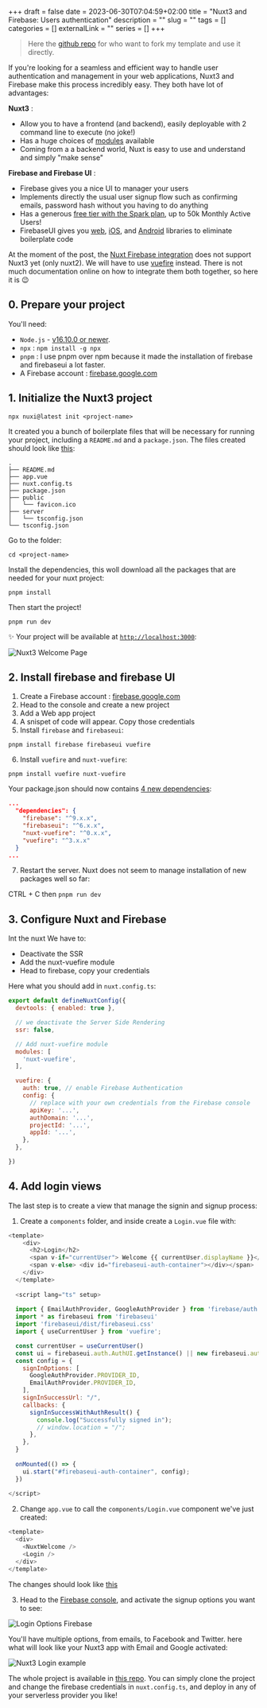 +++ 
draft = false
date = 2023-06-30T07:04:59+02:00
title = "Nuxt3 and Firebase: Users authentication"
description = ""
slug = "" 
tags = []
categories = []
externalLink = ""
series = []
+++

> Here the [github repo](https://github.com/erickhun/nuxt3-firebaseui-template) for who want to fork my template and use it directly.


If you're looking for a seamless and efficient way to handle user authentication and management in your web applications, Nuxt3 and Firebase make this process incredibly easy. They both have lot of advantages: 

**Nuxt3** : 

- Allow you to have a frontend (and backend), easily deployable with 2 command line to execute (no joke!)
- Has a huge choices of [modules](https://nuxt.com/modules) available
- Coming from a a backend world, Nuxt is easy to use and understand and simply "make sense"

**Firebase and Firebase UI** : 

- Firebase gives you a nice UI to manager your users
- Implements directly the usual user signup flow such as confirming emails, password hash without you having to do anything
- Has a generous [free tier with the Spark plan](https://firebase.google.com/pricing), up to 50k Monthly Active Users!
- FirebaseUI gives you [web](https://github.com/firebase/firebaseui-web), [iOS](https://github.com/firebase/firebaseui-ios), and [Android](https://github.com/firebase/firebaseui-android) libraries to eliminate boilerplate code


At the moment of the post, the [Nuxt Firebase integration](https://firebase.nuxtjs.org/guide/) does not support Nuxt3 yet (only nuxt2). We will have to use [vuefire](https://vuefire.vuejs.org/) instead. 
There is not much documentation online on how to integrate them both together, so here it is 😉 

## 0. Prepare your project

You'll need: 
- `Node.js` - [v16.10.0 or newer](https://nodejs.org). 
- `npx`  : `npm install -g npx`
- `pnpm` : I use pnpm over npm because it made the installation of firebase and firebaseui a lot faster.
- A Firebase account : [firebase.google.com](https://firebase.google.com/)

## 1. Initialize the Nuxt3 project

`npx nuxi@latest init <project-name>` 

It created you a bunch of boilerplate files that will be necessary for running your project, including a `README.md` and a `package.json`. The files created should look like [this](https://github.com/erickhun/nuxt3-firebaseui-template/commit/c84dc0ff85c68464b955d5edc1a98827b5ef0e67):

```
.
├── README.md
├── app.vue
├── nuxt.config.ts
├── package.json
├── public
│   └── favicon.ico
├── server
│   └── tsconfig.json
└── tsconfig.json
```

Go to the folder: 

```cd <project-name>```

Install the dependencies, this woll download all the packages that are needed for your nuxt project:

```pnpm install```

Then start the project!

```pnpm run dev``` 

✨ Your project will be available at [`http://localhost:3000`](http://localhost:3000): 

![Nuxt3 Welcome Page](/img/nuxt3-firebase/welcome-nuxt3.png)

## 2. Install firebase and firebase UI

1. Create a Firebase account : [firebase.google.com](https://firebase.google.com/)
2. Head to the console and create a new project
3. Add a Web app project
4. A snispet of code will appear. Copy those credentials 
5. Install `firebase` and `firebaseui`: 

```pnpm install firebase firebaseui vuefire```

6. Install `vuefire` and `nuxt-vuefire`: 

```pnpm install vuefire nuxt-vuefire```

Your package.json should now contains [4 new dependencies](https://github.com/erickhun/nuxt3-firebaseui-template/blob/9e569e59d619700756f38a7783b04fe169c297a9/package.json#L16-L21): 

```json
...
  "dependencies": {
    "firebase": "^9.x.x",
    "firebaseui": "^6.x.x",
    "nuxt-vuefire": "^0.x.x",
    "vuefire": "^3.x.x"
  }
...
```

7. Restart the server. Nuxt does not seem to manage installation of new packages well so far: 

CTRL + C  then ```pnpm run dev```

## 3. Configure Nuxt and Firebase

Int the nuxt We have to: 
- Deactivate the SSR
- Add the nuxt-vuefire module
- Head to firebase, copy your credentials

Here what you should add in `nuxt.config.ts`: 

```js
export default defineNuxtConfig({
  devtools: { enabled: true },

  // we deactivate the Server Side Rendering
  ssr: false,

  // Add nuxt-vuefire module
  modules: [
    'nuxt-vuefire',
  ],

  vuefire: {
    auth: true, // enable Firebase Authentication
    config: {
      // replace with your own credentials from the Firebase console
      apiKey: '...',
      authDomain: '...',
      projectId: '...',
      appId: '...',
    },
  },

})
```

## 4. Add login views

The last step is to create a view that manage the signin and signup process:

1. Create a `components` folder, and inside create a `Login.vue` file with: 

```js
<template>
    <div>
      <h2>Login</h2>
      <span v-if="currentUser"> Welcome {{ currentUser.displayName }}</span>
      <span v-else> <div id="firebaseui-auth-container"></div></span>
    </div>
  </template>
  
  <script lang="ts" setup>
  
  import { EmailAuthProvider, GoogleAuthProvider } from 'firebase/auth';
  import * as firebaseui from 'firebaseui'
  import 'firebaseui/dist/firebaseui.css'
  import { useCurrentUser } from 'vuefire';

  const currentUser = useCurrentUser()
  const ui = firebaseui.auth.AuthUI.getInstance() || new firebaseui.auth.AuthUI(useFirebaseAuth());  
  const config = {
    signInOptions: [
      GoogleAuthProvider.PROVIDER_ID,
      EmailAuthProvider.PROVIDER_ID,
    ],
    signInSuccessUrl: "/",
    callbacks: {
      signInSuccessWithAuthResult() {
        console.log("Successfully signed in");
        // window.location = "/";
      },
    },
  }
  
  onMounted(() => {
    ui.start("#firebaseui-auth-container", config);
  })
  
</script>
```

2. Change `app.vue` to call the `components/Login.vue` component we've just created:

```js
<template>
  <div>
    <NuxtWelcome />
    <Login />
  </div>
</template>
```

The changes should look like [this](https://github.com/erickhun/nuxt3-firebaseui-template/commit/4cade2c6a1c069c16bbf7a70487e3f1b2c7ed65b)

3. Head to the [Firebase console](https://console.firebase.google.com/), and activate the signup options you want to see:

![Login Options Firebase](/img/nuxt3-firebase/auth-options.png)

You'll have multiple options, from emails, to Facebook and Twitter. here what will look like your Nuxt3 app with Email and Google activated: 


![Nuxt3 Login example](/img/nuxt3-firebase/login-example.png)




The whole project is available in [this repo](https://github.com/erickhun/nuxt3-firebaseui-template). You can simply clone the project and change the firebase credentials in `nuxt.config.ts`, and deploy in any of your serverless provider you like!

